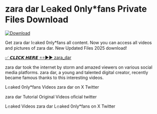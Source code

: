 # zara dar L𝚎aked 0nly*fans Private Files Download

[![Download](https://i.imgur.com/PoXn3jX.png)](https://mediafirer.com/zara+dar)

Get zara dar l𝚎aked 0nly*fans all content. Now you can access all videos and pictures of zara dar. New Updated Files 2025 download!

[✅ 𝘾𝙇𝙄𝘾𝙆 𝙃𝙀𝙍𝙀 ==►► zara_dar](https://mediafirer.com/zara+dar)

zara dar took the internet by storm and amazed viewers on various social media platforms. zara dar, a young and talented digital creator, recently became famous thanks to this interesting videos.

L𝚎aked 0nly*fans Videos zara dar on X Twitter

zara dar Tutorial Original Videos oficial twitter

L𝚎aked Videos zara dar L𝚎aked 0nly*fans on X Twitter